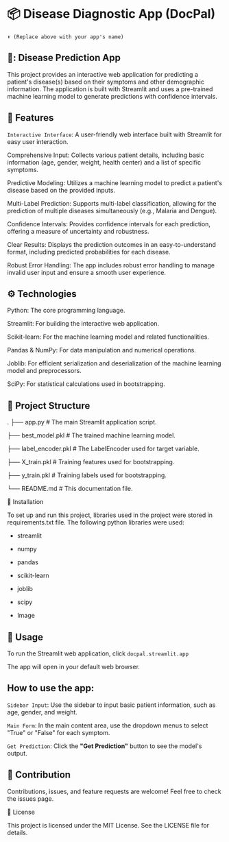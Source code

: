 # 📦 Disease Diagnostic App (DocPal)
```
⬆️ (Replace above with your app's name)
```

## 🤖: Disease Prediction App
This project provides an interactive web application for predicting a patient's disease(s) based on their symptoms and other demographic information. The application is built with Streamlit and uses a pre-trained machine learning model to generate predictions with confidence intervals.


## 🌟 Features
`Interactive Interface`: A user-friendly web interface built with Streamlit for easy user interaction.

Comprehensive Input: Collects various patient details, including basic information (age, gender, weight, health center) and a list of specific symptoms.

Predictive Modeling: Utilizes a machine learning model to predict a patient's disease based on the provided inputs.

Multi-Label Prediction: Supports multi-label classification, allowing for the prediction of multiple diseases simultaneously (e.g., Malaria and Dengue).

Confidence Intervals: Provides confidence intervals for each prediction, offering a measure of uncertainty and robustness.

Clear Results: Displays the prediction outcomes in an easy-to-understand format, including predicted probabilities for each disease.

Robust Error Handling: The app includes robust error handling to manage invalid user input and ensure a smooth user experience.

## ⚙️ Technologies

Python: The core programming language.

Streamlit: For building the interactive web application.

Scikit-learn: For the machine learning model and related functionalities.

Pandas & NumPy: For data manipulation and numerical operations.

Joblib: For efficient serialization and deserialization of the machine learning model and preprocessors.

SciPy: For statistical calculations used in bootstrapping.

## 📂 Project Structure
.
├── app.py                      # The main Streamlit application script.

├── best_model.pkl              # The trained machine learning model.

├── label_encoder.pkl           # The LabelEncoder used for target variable.

├── X_train.pkl                 # Training features used for bootstrapping.

├── y_train.pkl                 # Training labels used for bootstrapping.

└── README.md                   # This documentation file.


🚀 Installation

To set up and run this project, libraries used in the project were stored in requirements.txt file.
The following python libraries were used:

- streamlit

- numpy

- pandas

- scikit-learn

- joblib

- scipy

- Image


## 📖 Usage

To run the Streamlit web application, click `docpal.streamlit.app`

The app will open in your default web browser.

## How to use the app:

`Sidebar Input`: Use the sidebar to input basic patient information, such as age, gender, and weight.

`Main Form`: In the main content area, use the dropdown menus to select "True" or "False" for each symptom.

`Get Prediction`: Click the **"Get Prediction"** button to see the model's output.


## 🤝 Contribution

Contributions, issues, and feature requests are welcome! Feel free to check the issues page.


📄 License

This project is licensed under the MIT License. See the LICENSE file for details.


